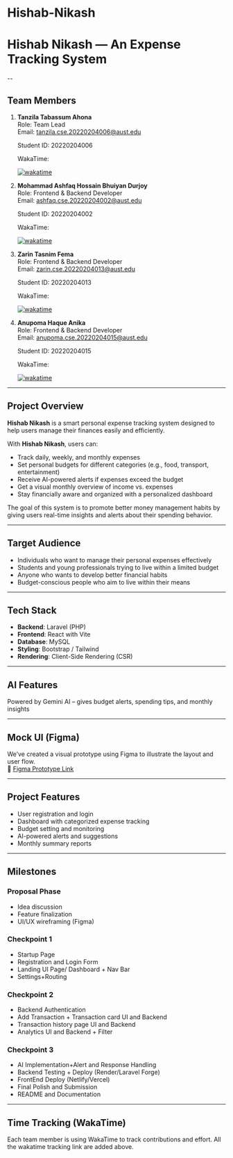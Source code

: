 # Hishab-Nikash

# Hishab Nikash — An Expense Tracking System

--

## Team Members

1. **Tanzila Tabassum Ahona**  
   Role: Team Lead  
   Email: [tanzila.cse.20220204006@aust.edu](mailto:tanzila.cse.20220204006@aust.edu)  

   Student ID: 20220204006  
   
   WakaTime:

   [![wakatime](https://wakatime.com/badge/user/80bd1b86-97cf-40c3-81ac-f9096f06d784/project/c4699f85-33e5-4452-adea-680fb4abd502.svg)](https://wakatime.com/badge/user/80bd1b86-97cf-40c3-81ac-f9096f06d784/project/c4699f85-33e5-4452-adea-680fb4abd502)

2. **Mohammad Ashfaq Hossain Bhuiyan Durjoy**  
   Role: Frontend & Backend Developer  
   Email: [ashfaq.cse.20220204002@aust.edu](mailto:ashfaq.cse.20220204002@aust.edu)  

   Student ID: 20220204002 
   
   WakaTime: 

   [![wakatime](https://wakatime.com/badge/user/3c3a70e6-1115-4008-9fe1-9707b29ec6e9/project/26b504e9-3a92-4010-b3e3-1196f88e4ce3.svg)](https://wakatime.com/badge/user/3c3a70e6-1115-4008-9fe1-9707b29ec6e9/project/26b504e9-3a92-4010-b3e3-1196f88e4ce3)

3. **Zarin Tasnim Fema**  
   Role: Frontend & Backend Developer  
   Email: [zarin.cse.20220204013@aust.edu](mailto:zarin.cse.20220204013@aust.edu)  

   Student ID: 20220204013 
   
   WakaTime: 

   [![wakatime](https://wakatime.com/badge/user/baeb9d4d-44b4-4eb7-aad7-9fa52e91b70d/project/cdc39905-158d-4968-b3bb-f6018a2fbfc8.svg)](https://wakatime.com/badge/user/baeb9d4d-44b4-4eb7-aad7-9fa52e91b70d/project/cdc39905-158d-4968-b3bb-f6018a2fbfc8)

4. **Anupoma Haque Anika**  
   Role: Frontend & Backend Developer  
   Email: [anupoma.cse.20220204015@aust.edu](mailto:anupoma.cse.20220204015@aust.edu)  

   Student ID: 20220204015
   
   WakaTime: 
   
   [![wakatime](https://wakatime.com/badge/user/4fa9f674-c05d-4479-9ce8-7b819ad5992b/project/e106f86d-2949-4347-b898-963c51145662.svg)](https://wakatime.com/badge/user/4fa9f674-c05d-4479-9ce8-7b819ad5992b/project/e106f86d-2949-4347-b898-963c51145662)


---



## Project Overview

**Hishab Nikash** is a smart personal expense tracking system designed to help users manage their finances easily and efficiently.

With **Hishab Nikash**, users can:
- Track daily, weekly, and monthly expenses
- Set personal budgets for different categories (e.g., food, transport, entertainment)
- Receive AI-powered alerts if expenses exceed the budget
- Get a visual monthly overview of income vs. expenses
- Stay financially aware and organized with a personalized dashboard

The goal of this system is to promote better money management habits by giving users real-time insights and alerts about their spending behavior.



---



## Target Audience

- Individuals who want to manage their personal expenses effectively  
- Students and young professionals trying to live within a limited budget  
- Anyone who wants to develop better financial habits  
- Budget-conscious people who aim to live within their means  



---


## Tech Stack

- **Backend**: Laravel (PHP)  
- **Frontend**: React with Vite  
- **Database**: MySQL 
- **Styling**: Bootstrap / Tailwind 
- **Rendering**: Client-Side Rendering (CSR)


---


## AI Features

Powered by Gemini AI – gives budget alerts, spending tips, and monthly insights


---



## Mock UI (Figma)

We’ve created a visual prototype using Figma to illustrate the layout and user flow.  
🔗 [Figma Prototype Link](https://www.figma.com/proto/7Hr33anWVE9BeMtVY9jUry/Hisab-Nikash?node-id=2-8&p=f&t=4DWBtNeUawhPw9Or-1&scaling=min-zoom&content-scaling=fixed&page-id=0%3A1)



---



## Project Features

- User registration and login  
- Dashboard with categorized expense tracking  
- Budget setting and monitoring  
- AI-powered alerts and suggestions  
- Monthly summary reports  



---



## Milestones

### Proposal Phase
- Idea discussion
- Feature finalization
- UI/UX wireframing (Figma)


### Checkpoint 1
- Startup Page
- Registration and Login Form
- Landing UI Page/ Dashboard + Nav Bar
- Settings+Routing


### Checkpoint 2
- Backend Authentication
- Add Transaction + Transaction card UI and Backend
- Transaction history page UI and Backend
- Analytics UI and Backend + Filter


### Checkpoint 3
- AI Implementation+Alert and Response Handling
- Backend Testing + Deploy (Render/Laravel Forge)
- FrontEnd Deploy (Netlify/Vercel)
- Final Polish and Submission
- README and Documentation 


---

##  Time Tracking (WakaTime)
Each team member is using WakaTime to track contributions and effort. All the wakatime tracking link are added above. 
